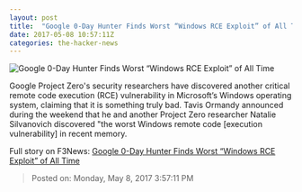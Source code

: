 ```yaml
---
layout: post
title:  "Google 0-Day Hunter Finds Worst “Windows RCE Exploit” of All Time"
date: 2017-05-08 10:57:11Z
categories: the-hacker-news
---
```


![Google 0-Day Hunter Finds Worst “Windows RCE Exploit” of All Time](https://3.bp.blogspot.com/-eA4mUrxsfY8/WRBKbTlSeII/AAAAAAAAsgw/oPyhjYZhbxMhNZY9cI4s2pXo-827sFcsQCLcB/s1600/windows-zero-day-remote-code-execution-exploit.png)

Google Project Zero's security researchers have discovered another critical remote code execution (RCE) vulnerability in Microsoft’s Windows operating system, claiming that it is something truly bad. Tavis Ormandy announced during the weekend that he and another Project Zero researcher Natalie Silvanovich discovered "the worst Windows remote code [execution vulnerability] in recent memory.


Full story on F3News: [Google 0-Day Hunter Finds Worst “Windows RCE Exploit” of All Time](http://www.f3nws.com/n/hWeDPJ)

> Posted on: Monday, May 8, 2017 3:57:11 PM
